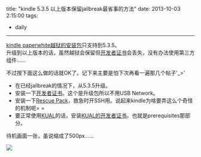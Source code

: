 title: "kindle 5.3.5 以上版本保留jailbreak最省事的方法"
date: 2013-10-03 2:15:00
tags:
- daily
---
[kindle paperwhite越狱的安装包](http://www.mobileread.com/forums/showthread.php?t=198446)只支持到5.3.5。  
升级到以上版本的话，虽然越狱会保留但[开发者证书](http://www.mobileread.com/forums/showthread.php?t=152294)会丢失，没有办法使用第三方组件……

不过按下面这么做的话就OK了。记下来主要是怕下次再看一遍那几个帖子\'_>\'

* 在已经jailbreak的情况下，从5.3.5升级。
* 安装一下[开发者证书](http://ge.tt/3ZRY9XE/v/51)。这个是升级包所以不用USB Network。
* 安装一下[Rescue Pack](http://www.mobileread.com/forums/showthread.php?p=2290044)，救急时开SSH用。说起来kindle为啥要弄这么个奇怪的机制呢= =
* 要正常使用[KUAL](http://www.mobileread.com/forums/showthread.php?t=203326)的话，安装[KUAL的开发者证书](http://www.mobileread.com/forums/showthread.php?t=203326)。也就是prerequisites那部分。

待机画面一张，虽说缩成了500px……

![](/assets/0029-01.png)